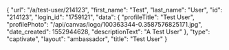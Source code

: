 {
    "url": "\/a\/test-user\/214123",
    "first_name": "Test",
    "last_name": "User",
    "id": "214123",
    "login_id": "1759121",
    "data": {
        "profileTitle": "Test User",
        "profilePhoto": "\/api\/canvas\/logo\/100363344-0.3587576825171.jpg",
        "date_created": 1552944628,
        "descriptionText": "A Test User"
    },
    "type": "captivate",
    "layout": "ambassador",
    "title": "Test User"
}